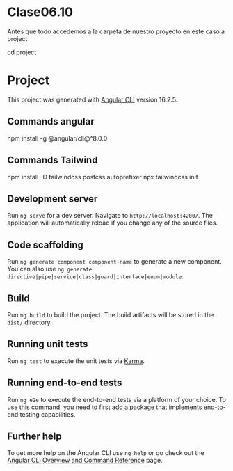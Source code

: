 # Clase06.10
Antes que todo accedemos a la carpeta de nuestro proyecto en este caso a project

cd project 

# Project

This project was generated with [Angular CLI](https://github.com/angular/angular-cli) version 16.2.5.

## Commands angular
npm install -g @angular/cli@^8.0.0

## Commands Tailwind
npm install -D tailwindcss postcss autoprefixer
npx tailwindcss init

## Development server

Run `ng serve` for a dev server. Navigate to `http://localhost:4200/`. The application will automatically reload if you change any of the source files.

## Code scaffolding

Run `ng generate component component-name` to generate a new component. You can also use `ng generate directive|pipe|service|class|guard|interface|enum|module`.

## Build

Run `ng build` to build the project. The build artifacts will be stored in the `dist/` directory.

## Running unit tests

Run `ng test` to execute the unit tests via [Karma](https://karma-runner.github.io).

## Running end-to-end tests

Run `ng e2e` to execute the end-to-end tests via a platform of your choice. To use this command, you need to first add a package that implements end-to-end testing capabilities.

## Further help

To get more help on the Angular CLI use `ng help` or go check out the [Angular CLI Overview and Command Reference](https://angular.io/cli) page.
